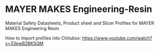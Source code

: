 # MAYER MAKES Engineering-Resin
Material Safety Datasheets, Product sheet and Slicer Profiles for MAYER MAKES Engineering Resin

How to import profiles into Chitubox: https://www.youtube.com/watch?v=33pwB2BKSQM
